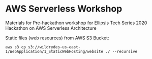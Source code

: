 # AWS Serverless Workshop
Materials for Pre-hackathon workshop for Ellipsis Tech Series 2020 Hackathon on AWS Serverless Architecture 


Static files (web resources) from AWS S3 Bucket: 

`aws s3 cp s3://wildrydes-us-east-1/WebApplication/1_StaticWebHosting/website ./ --recursive`
